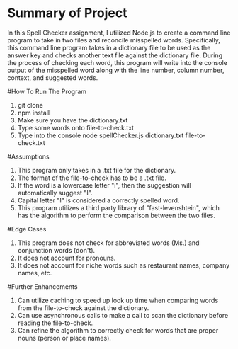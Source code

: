 # Summary of Project
In this Spell Checker assignment, I utilized Node.js to create a command line program to take in two files and reconcile misspelled words. Specifically, this command line program takes in a dictionary file to be used as the answer key and checks another text file against the dictionary file. During the process of checking each word, this program will write into the console output of the misspelled word along with the line number, column number, context, and suggested words.

#How To Run The Program
1) git clone 
2) npm install
3) Make sure you have the dictionary.txt
4) Type some words onto file-to-check.txt
3) Type into the console node spellChecker.js dictionary.txt file-to-check.txt

#Assumptions
1) This program only takes in a .txt file for the dictionary.
2) The format of the file-to-check has to be a .txt file.
3) If the word is a lowercase letter "i", then the suggestion will automatically suggest "I".
4) Capital letter "I" is considered a correctly spelled word.
5) This program utilizes a third party library of "fast-levenshtein", which has the algorithm to perform the comparison between the two files.

#Edge Cases
1) This program does not check for abbreviated words (Ms.) and conjunction words (don't).
2) It does not account for pronouns.
3) It does not account for niche words such as restaurant names, company names, etc.

#Further Enhancements
1) Can utilize caching to speed up look up time when comparing words from the file-to-check against the dictionary.
2) Can use asynchronous calls to make a call to scan the dictionary before reading the file-to-check.
3) Can refine the algorithm to correctly check for words that are proper nouns (person or place names).